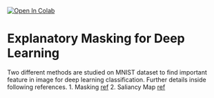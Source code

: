 [![Open In Colab](https://colab.research.google.com/assets/colab-badge.svg)](https://colab.research.google.com/github/moradza/2020-ComputeFest/blob/master/ExplanatoryMasksforNeuralNetworkInterpretability.ipynb)

# Explanatory Masking for Deep Learning
 Two different methods are studied on MNIST dataset to find important feature in image for deep learning classification. Further details inside following references.  1. Masking [ref](https://arxiv.org/pdf/1911.06876.pdf)  2. Saliancy Map [ref](https://arxiv.org/abs/1610.02391)  

